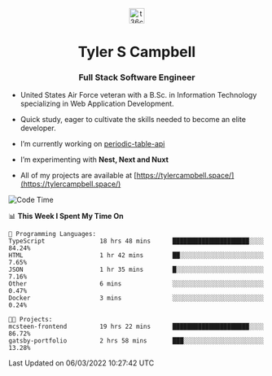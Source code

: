 <p align="center">
<a href="https://www.linkedin.com/in/t36campbell" target="blank"><img align="center" src="https://ik.imagekit.io/t36campbell/Portfolio/linkedin.png.original_m8bbGgPh6.png" alt="t36campbell" height="30" width="30" /></a>
</p>
<h1 align="center">Tyler S Campbell</h1>
<h3 align="center">Full Stack Software Engineer</h3>

* United States Air Force veteran with a B.Sc. in Information Technology specializing in Web Application Development. 

* Quick study, eager to cultivate the skills needed to become an elite developer.

* I’m currently working on [periodic-table-api](https://github.com/t36campbell/periodic-table-api)

* I’m experimenting with **Nest, Next and Nuxt**

* All of my projects are available at [https://tylercampbell.space/](https://tylercampbell.space/)

<!--START_SECTION:waka-->
![Code Time](http://img.shields.io/badge/Code%20Time-1%2C472%20hrs%2011%20mins-blue)

📊 **This Week I Spent My Time On** 

```text
💬 Programming Languages: 
TypeScript               18 hrs 48 mins      █████████████████████░░░░   84.24% 
HTML                     1 hr 42 mins        ██░░░░░░░░░░░░░░░░░░░░░░░   7.65% 
JSON                     1 hr 35 mins        █░░░░░░░░░░░░░░░░░░░░░░░░   7.16% 
Other                    6 mins              ░░░░░░░░░░░░░░░░░░░░░░░░░   0.47% 
Docker                   3 mins              ░░░░░░░░░░░░░░░░░░░░░░░░░   0.24%

🐱‍💻 Projects: 
mcsteen-frontend         19 hrs 22 mins      █████████████████████░░░░   86.72% 
gatsby-portfolio         2 hrs 58 mins       ███░░░░░░░░░░░░░░░░░░░░░░   13.28%

```


 Last Updated on 06/03/2022 10:27:42 UTC
<!--END_SECTION:waka-->
